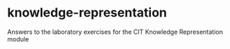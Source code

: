 # knowledge-representation
Answers to the laboratory exercises for the CIT Knowledge Representation module
